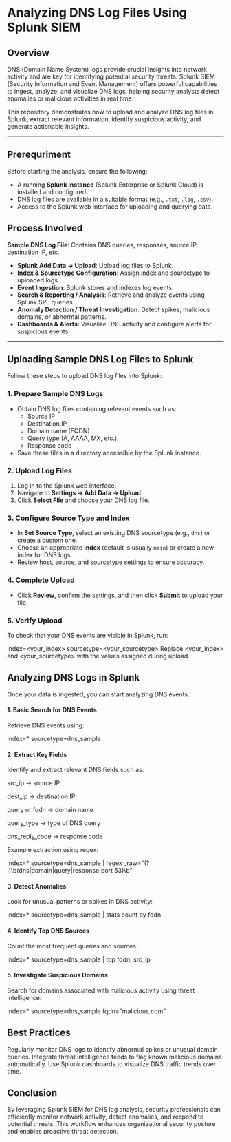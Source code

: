 # Analyzing DNS Log Files Using Splunk SIEM

## Overview
DNS (Domain Name System) logs provide crucial insights into network activity and are key for identifying potential security threats. Splunk SIEM (Security Information and Event Management) offers powerful capabilities to ingest, analyze, and visualize DNS logs, helping security analysts detect anomalies or malicious activities in real time.

This repository demonstrates how to upload and analyze DNS log files in Splunk, extract relevant information, identify suspicious activity, and generate actionable insights.

---

## Prerequriment
Before starting the analysis, ensure the following:

- A running **Splunk instance** (Splunk Enterprise or Splunk Cloud) is installed and configured.
- DNS log files are available in a suitable format (e.g., `.txt`, `.log`, `.csv`).
- Access to the Splunk web interface for uploading and querying data.

## Process Involved
 **Sample DNS Log File**: Contains DNS queries, responses, source IP, destination IP, etc.  
- **Splunk Add Data → Upload**: Upload log files to Splunk.  
- **Index & Sourcetype Configuration**: Assign index and sourcetype to uploaded logs.  
- **Event Ingestion**: Splunk stores and indexes log events.  
- **Search & Reporting / Analysis**: Retrieve and analyze events using Splunk SPL queries.  
- **Anomaly Detection / Threat Investigation**: Detect spikes, malicious domains, or abnormal patterns.  
- **Dashboards & Alerts**: Visualize DNS activity and configure alerts for suspicious events.

---

## Uploading Sample DNS Log Files to Splunk

Follow these steps to upload DNS log files into Splunk:

### 1. Prepare Sample DNS Logs
- Obtain DNS log files containing relevant events such as:
  - Source IP
  - Destination IP
  - Domain name (FQDN)
  - Query type (A, AAAA, MX, etc.)
  - Response code
- Save these files in a directory accessible by the Splunk instance.

### 2. Upload Log Files
1. Log in to the Splunk web interface.
2. Navigate to **Settings → Add Data → Upload**.
3. Click **Select File** and choose your DNS log file.

### 3. Configure Source Type and Index
- In **Set Source Type**, select an existing DNS sourcetype (e.g., `dns`) or create a custom one.
- Choose an appropriate **index** (default is usually `main`) or create a new index for DNS logs.
- Review host, source, and sourcetype settings to ensure accuracy.

### 4. Complete Upload
- Click **Review**, confirm the settings, and then click **Submit** to upload your file.

### 5. Verify Upload
To check that your DNS events are visible in Splunk, run:

index=<your_index> sourcetype=<your_sourcetype>
Replace <your_index> and <your_sourcetype> with the values assigned during upload.

## Analyzing DNS Logs in Splunk
Once your data is ingested, you can start analyzing DNS events.

#### 1. Basic Search for DNS Events
Retrieve DNS events using:

index=* sourcetype=dns_sample

#### 2. Extract Key Fields

Identify and extract relevant DNS fields such as:

src_ip → source IP

dest_ip → destination IP

query or fqdn → domain name

query_type → type of DNS query

dns_reply_code → response code

Example extraction using regex:

index=* sourcetype=dns_sample | regex _raw="(?i)\b(dns|domain|query|response|port 53)\b"

#### 3. Detect Anomalies

Look for unusual patterns or spikes in DNS activity:

index=* sourcetype=dns_sample | stats count by fqdn

#### 4. Identify Top DNS Sources
   
Count the most frequent queries and sources:

index=* sourcetype=dns_sample | top fqdn, src_ip

#### 5. Investigate Suspicious Domains
Search for domains associated with malicious activity using threat intelligence:

index=* sourcetype=dns_sample fqdn="malicious.com"

## Best Practices
Regularly monitor DNS logs to identify abnormal spikes or unusual domain queries.
Integrate threat intelligence feeds to flag known malicious domains automatically.
Use Splunk dashboards to visualize DNS traffic trends over time.

## Conclusion
By leveraging Splunk SIEM for DNS log analysis, security professionals can efficiently monitor network activity, detect anomalies, and respond to potential threats. This workflow enhances organizational security posture and enables proactive threat detection.
